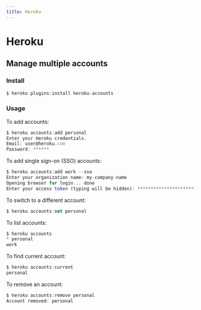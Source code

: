 ```yaml
---
title: Heroku
---
```


# Heroku
## Manage multiple accounts
### Install
```js
$ heroku plugins:install heroku-accounts
```
### Usage
To add accounts:
```js
$ heroku accounts:add personal
Enter your Heroku credentials.
Email: user@heroku.com
Password: ******
```
To add single sign-on (SSO) accounts:
```js
$ heroku accounts:add work --sso
Enter your organization name: my-company-name
Opening browser for login... done
Enter your access token (typing will be hidden): **********************************
```
To switch to a different account:
```js
$ heroku accounts:set personal
```
To list accounts:
```js
$ heroku accounts
* personal
work
```
To find current account:
```js
$ heroku accounts:current
personal
```
To remove an account:
```js
$ heroku accounts:remove personal
Account removed: personal
```